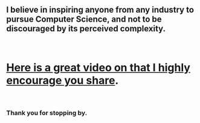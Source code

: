 ## I believe in inspiring anyone from any industry to pursue Computer Science, and not to be discouraged by its perceived complexity. 
<br>

# [Here is a great video on that I highly encourage you share](https://www.youtube.com/watch?v=nKIu9yen5nc).
<br>

### Thank you for stopping by.




